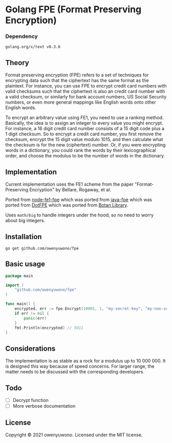 # Golang FPE (Format Preserving Encryption)

### Dependency
```
golang.org/x/text v0.3.6
```

## Theory
Format preserving encryption (FPE) refers to a set of techniques for encrypting data such that the ciphertext has the same format as the plaintext. For instance, you can use FPE to encrypt credit card numbers with valid checksums such that the ciphertext is also an credit card number with a valid checksum, or similarly for bank account numbers, US Social Security numbers, or even more general mappings like English words onto other English words.

To encrypt an arbitrary value using FE1, you need to use a ranking method. Basically, the idea is to assign an integer to every value you might encrypt. For instance, a 16 digit credit card number consists of a 15 digit code plus a 1 digit checksum. So to encrypt a credit card number, you first remove the checksum, encrypt the 15 digit value modulo 1015, and then calculate what the checksum is for the new (ciphertext) number. Or, if you were encrypting words in a dictionary, you could rank the words by their lexicographical order, and choose the modulus to be the number of words in the dictionary.

## Implementation
Current implementation uses the FE1 scheme from the paper "Format-Preserving Encryption" by Bellare, Rogaway, et al.

Ported from [node-fe1-fpe](https://github.com/eCollect/node-fe1-fpe) which was ported from [java-fpe](https://github.com/Worldpay/java-fpe) which was ported from [DotFPE](https://dotfpe.codeplex.com/) which was ported from [Botan Library](http://botan.randombit.net/).

Uses `math/big` to handle integers under the hood, so no need to worry about big integers.

## Installation

```
go get github.com/owenyuwono/fpe
```

## Basic usage
```go
package main

import (
    "github.com/owenyuwono/fpe"
)

func main() {
    encrypted, err := fpe.Encrypt(10001, 1, "my-secret-key", "my-non-secret-tweak", 3)
    if err != nil {
        panic(err)
    }
    fmt.Println(encrypted) // 5011
}
```

## Considerations

The implementation is as stable as a rock for a modulus up to 10 000 000. It is designed this way because of speed concerns. For larger range, the matter needs to be discussed with the corresponding developers.

## Todo

- [ ] Decrypt function
- [ ] More verbose documentation

## License

Copyright © 2021 owenyuwono. Licensed under the MIT license.
